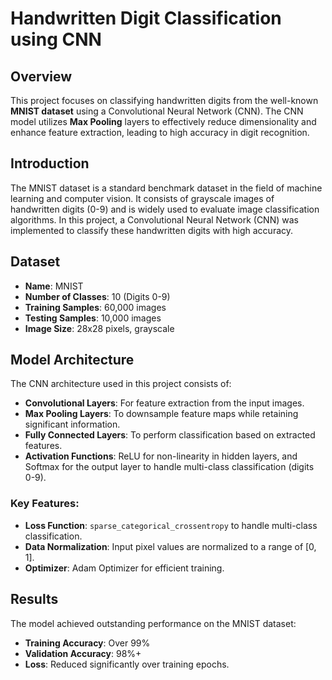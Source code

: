 # Handwritten Digit Classification using CNN

## Overview
This project focuses on classifying handwritten digits from the well-known **MNIST dataset** using a Convolutional Neural Network (CNN). The CNN model utilizes **Max Pooling** layers to effectively reduce dimensionality and enhance feature extraction, leading to high accuracy in digit recognition.

## Introduction
The MNIST dataset is a standard benchmark dataset in the field of machine learning and computer vision. It consists of grayscale images of handwritten digits (0-9) and is widely used to evaluate image classification algorithms. In this project, a Convolutional Neural Network (CNN) was implemented to classify these handwritten digits with high accuracy.

## Dataset
- **Name**: MNIST
- **Number of Classes**: 10 (Digits 0-9)
- **Training Samples**: 60,000 images
- **Testing Samples**: 10,000 images
- **Image Size**: 28x28 pixels, grayscale

## Model Architecture
The CNN architecture used in this project consists of:
- **Convolutional Layers**: For feature extraction from the input images.
- **Max Pooling Layers**: To downsample feature maps while retaining significant information.
- **Fully Connected Layers**: To perform classification based on extracted features.
- **Activation Functions**: ReLU for non-linearity in hidden layers, and Softmax for the output layer to handle multi-class classification (digits 0-9).

### Key Features:
- **Loss Function**: `sparse_categorical_crossentropy` to handle multi-class classification.
- **Data Normalization**: Input pixel values are normalized to a range of [0, 1].
- **Optimizer**: Adam Optimizer for efficient training.

## Results
The model achieved outstanding performance on the MNIST dataset:
- **Training Accuracy**: Over 99%
- **Validation Accuracy**: 98%+
- **Loss**: Reduced significantly over training epochs.

